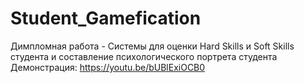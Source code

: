 # Student_Gamefication
Димпломная работа - Системы для оценки Hard Skills и Soft Skills студента и составление психологического портрета студента
Демонстрация:
https://youtu.be/bUBlExiOCB0
